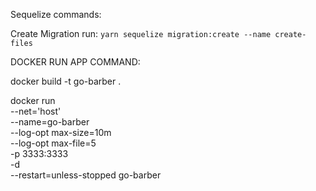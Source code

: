 Sequelize commands:

Create Migration run:
`yarn sequelize migration:create --name create-files`

DOCKER RUN APP COMMAND:

docker build -t go-barber .

docker run \
 --net='host' \
 --name=go-barber \
 --log-opt max-size=10m \
 --log-opt max-file=5 \
 -p 3333:3333 \
 -d \
 --restart=unless-stopped go-barber
